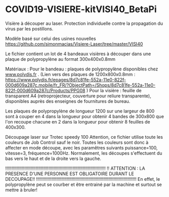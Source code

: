 # COVID19-VISIERE-kitVISI40_BetaPi
Visière à découper au laser. Protection individuelle contre la propagation du virus par les postillons.

Modèle basé sur celui des usines nouvelles
https://github.com/simonmacias/Visiere-Laser/tree/master/VISI40

Le fichier contient un lot de 4 bandeaux visières à découper dans une plaque de polypropylène au format 300x400x0.8mm

Matériaux :
Pour le bandeau : plaques de polypropylène disponibles chez www.polydis.fr . (Lien vers des plaques de 1200x800x0.8mm : https://www.polydis.fr/epages/8d7c81fe-552a-11e0-822f-000d609a287c.mobile/fr_FR/?ObjectPath=/Shops/8d7c81fe-552a-11e0-822f-000d609a287c/Products/PPG08 )
Pour la visière : feuille de transparent A4 (retroprojecteur, couverture pour reliure transparente), disponibles auprès  des enseignes de fournitures de bureau.

Les plaques de polypropylène de longueur 1200 sur une largeur de 800 sont à couper en 4 dans la longueur pour obtenir 4 bandes de 300x800 que l'on recoupe chacune en 2 dans la longueur pour obtenir 8 feuilles de 400x300.

Découpage laser sur Trotec speedy 100
Attention, ce fichier utilise toute les couleurs de Job Control sauf le noir. Toutes les couleurs sont donc à affecter en mode découpe, avec les paramêtres suivants puissance=100, vitesse=3, fréquence=1000Hz.
Normalement, les découpes s'effectuent du bas vers le haut et de la droite vers la gauche.

!!!!!!!!!!!!!!!!!!!!!!!!!!!!!!!!!!!!!!!!!!!!!!!!!!!!!!!!!!!!!!!!!!!!!!!!!!!!!!!
!! ATTENTION : LA PRESENCE D'UNE PERSONNE EST OBLIGATOIRE DURANT LE DECOUPAGE!!
!!!!!!!!!!!!!!!!!!!!!!!!!!!!!!!!!!!!!!!!!!!!!!!!!!!!!!!!!!!!!!!!!!!!!!!!!!!!!!!
En effet, le polypropylène peut se courber et être entrainé par la machine et surtout se mettre à bruler!
